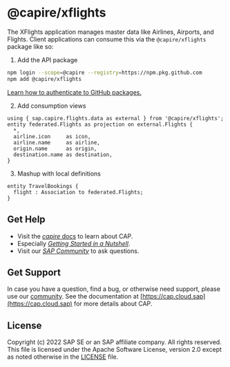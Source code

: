 # @capire/xflights

The XFlights application manages master data like Airlines, Airports, and Flights.
Client applications can consume this via the `@capire/xflights` package like so:

1. Add the API package

```sh
npm login --scope=@capire --registry=https://npm.pkg.github.com
npm add @capire/xflights
```

[Learn how to authenticate to GitHub packages.](https://docs.github.com/en/packages/working-with-a-github-packages-registry/working-with-the-npm-registry#authenticating-to-github-packages)

2. Add consumption views

```cds
using { sap.capire.flights.data as external } from '@capire/xflights';
entity federated.Flights as projection on external.Flights {
  *,
  airline.icon     as icon,
  airline.name     as airline,
  origin.name      as origin,
  destination.name as destination,
}
```

3. Mashup with local definitions

```cds
entity TravelBookings {
  flight : Association to federated.Flights;
}
```

## Get Help

- Visit the [*capire* docs](https://cap.cloud.sap) to learn about CAP.
- Especially [*Getting Started in a Nutshell*](https://cap.cloud.sap/docs/get-started/in-a-nutshell).
- Visit our [*SAP Community*](https://answers.sap.com/tags/9f13aee1-834c-4105-8e43-ee442775e5ce) to ask questions.

## Get Support

In case you have a question, find a bug, or otherwise need support, please use our [community](https://answers.sap.com/tags/9f13aee1-834c-4105-8e43-ee442775e5ce). See the documentation at [https://cap.cloud.sap](https://cap.cloud.sap) for more details about CAP.

## License

Copyright (c) 2022 SAP SE or an SAP affiliate company. All rights reserved. This file is licensed under the Apache Software License, version 2.0 except as noted otherwise in the [LICENSE](LICENSES/Apache-2.0.txt) file.
